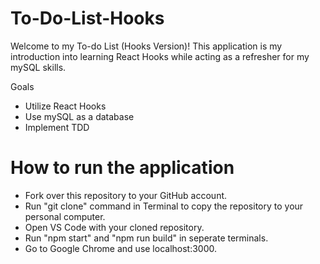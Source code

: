 # To-Do-List-Hooks

Welcome to my To-do List (Hooks Version)! This application is my introduction into learning React Hooks while acting as a refresher for my mySQL skills.

Goals

- Utilize React Hooks
- Use mySQL as a database
- Implement TDD

# How to run the application

- Fork over this repository to your GitHub account.
- Run "git clone" command in Terminal to copy the repository to your personal computer.
- Open VS Code with your cloned repository.
- Run "npm start" and "npm run build" in seperate terminals.
- Go to Google Chrome and use localhost:3000.